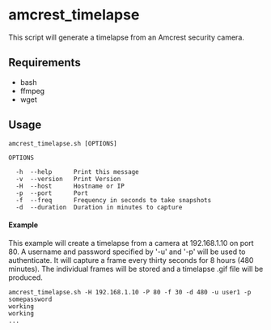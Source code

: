 # amcrest_timelapse

This script will generate a timelapse from an Amcrest security camera. 

## Requirements
  * bash
  * ffmpeg
  * wget

## Usage

    amcrest_timelapse.sh [OPTIONS]

    OPTIONS

      -h  --help      Print this message
      -v  --version   Print Version 
      -H  --host      Hostname or IP
      -p  --port      Port
      -f  --freq      Frequency in seconds to take snapshots
      -d  --duration  Duration in minutes to capture     

#### Example

This example will create a timelapse from a camera at 192.168.1.10 on port 80. 
A username and password specified by '-u' and '-p' will be used to authenticate.
It will capture a frame every thirty seconds for 8 hours (480 minutes). 
The individual frames will be stored and a timelapse .gif file will be produced. 

```
amcrest_timelapse.sh -H 192.168.1.10 -P 80 -f 30 -d 480 -u user1 -p somepassword
working
working
...
```


